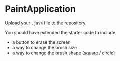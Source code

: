 # PaintApplication

Upload your `.java` file to the repository.

You should have extended the starter code to include
- a button to erase the screen
- a way to change the brush size
- a way to change the brush shape (square / circle)
